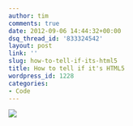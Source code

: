 ```yaml
---
author: tim
comments: true
date: 2012-09-06 14:44:32+00:00
dsq_thread_id: '833324542'
layout: post
link: ''
slug: how-to-tell-if-its-html5
title: How to tell if it's HTML5
wordpress_id: 1228
categories:
- Code
---
```


![](http://timbroder.com/wp-content/uploads/2012/09/jxBZG.jpg)